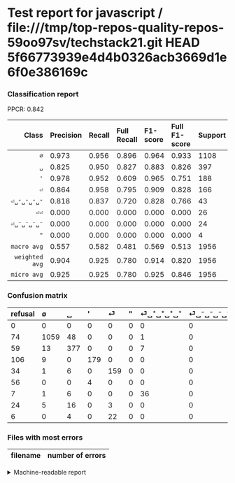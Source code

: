 # Test report for javascript / file:///tmp/top-repos-quality-repos-59oo97sv/techstack21.git HEAD 5f66773939e4d4b0326acb3669d1e6f0e386169c

### Classification report

PPCR: 0.842

| Class | Precision | Recall | Full Recall | F1-score | Full F1-score | Support | Full Support | PPCR |
|------:|:----------|:-------|:------------|:---------|:---------|:--------|:-------------|:-----|
| `∅` | 0.973| 0.956| 0.896| 0.964| 0.933| 1108| 1182| 0.937 |
| `␣` | 0.825| 0.950| 0.827| 0.883| 0.826| 397| 456| 0.871 |
| `'` | 0.978| 0.952| 0.609| 0.965| 0.751| 188| 294| 0.639 |
| `⏎` | 0.864| 0.958| 0.795| 0.909| 0.828| 166| 200| 0.830 |
| `⏎␣⁺␣⁺␣⁺␣⁺` | 0.818| 0.837| 0.720| 0.828| 0.766| 43| 50| 0.860 |
| `⏎⏎` | 0.000| 0.000| 0.000| 0.000| 0.000| 26| 32| 0.812 |
| `⏎␣⁻␣⁻␣⁻␣⁻` | 0.000| 0.000| 0.000| 0.000| 0.000| 24| 48| 0.500 |
| `"` | 0.000| 0.000| 0.000| 0.000| 0.000| 4| 60| 0.067 |
| `macro avg` | 0.557| 0.582| 0.481| 0.569| 0.513| 1956| 2322| 0.842 |
| `weighted avg` | 0.904| 0.925| 0.780| 0.914| 0.820| 1956| 2322| 0.842 |
| `micro avg` | 0.925| 0.925| 0.780| 0.925| 0.846| 1956| 2322| 0.842 |

### Confusion matrix

|refusal|  ∅| ␣| '| ⏎| "| ⏎␣⁺␣⁺␣⁺␣⁺| ⏎␣⁻␣⁻␣⁻␣⁻| ⏎⏎| 
|:---|:---|:---|:---|:---|:---|:---|:---|:---|
|0 |0 |0 |0 |0 |0 |0 |0 |0 |
|74 |1059 |48 |0 |0 |0 |1 |0 |0 |
|59 |13 |377 |0 |0 |0 |7 |0 |0 |
|106 |9 |0 |179 |0 |0 |0 |0 |0 |
|34 |1 |6 |0 |159 |0 |0 |0 |0 |
|56 |0 |0 |4 |0 |0 |0 |0 |0 |
|7 |1 |6 |0 |0 |0 |36 |0 |0 |
|24 |5 |16 |0 |3 |0 |0 |0 |0 |
|6 |0 |4 |0 |22 |0 |0 |0 |0 |

### Files with most errors

| filename | number of errors|
|:----:|:-----|

<details>
    <summary>Machine-readable report</summary>
```json
{
  "cl_report": {"\"": {"f1-score": 0.0, "precision": 0.0, "recall": 0.0, "support": 4}, "\u0027": {"f1-score": 0.9649595687331537, "precision": 0.9781420765027322, "recall": 0.9521276595744681, "support": 188}, "macro avg": {"f1-score": 0.5685627574728389, "precision": 0.5573431516384084, "recall": 0.5815708283416631, "support": 1956}, "micro avg": {"f1-score": 0.9253578732106339, "precision": 0.9253578732106339, "recall": 0.9253578732106339, "support": 1956}, "weighted avg": {"f1-score": 0.9135885236536155, "precision": 0.9041351609297862, "recall": 0.9253578732106339, "support": 1956}, "\u2205": {"f1-score": 0.96448087431694, "precision": 0.9733455882352942, "recall": 0.9557761732851986, "support": 1108}, "\u23ce": {"f1-score": 0.9085714285714285, "precision": 0.8641304347826086, "recall": 0.9578313253012049, "support": 166}, "\u23ce\u23ce": {"f1-score": 0.0, "precision": 0.0, "recall": 0.0, "support": 26}, "\u23ce\u2423\u207a\u2423\u207a\u2423\u207a\u2423\u207a": {"f1-score": 0.8275862068965518, "precision": 0.8181818181818182, "recall": 0.8372093023255814, "support": 43}, "\u23ce\u2423\u207b\u2423\u207b\u2423\u207b\u2423\u207b": {"f1-score": 0.0, "precision": 0.0, "recall": 0.0, "support": 24}, "\u2423": {"f1-score": 0.882903981264637, "precision": 0.824945295404814, "recall": 0.9496221662468514, "support": 397}},
  "cl_report_full": {"\"": {"f1-score": 0.0, "precision": 0.0, "recall": 0.0, "support": 60}, "\u0027": {"f1-score": 0.7505241090146749, "precision": 0.9781420765027322, "recall": 0.608843537414966, "support": 294}, "macro avg": {"f1-score": 0.5129368816681892, "precision": 0.5573431516384084, "recall": 0.48081712620928685, "support": 2322}, "micro avg": {"f1-score": 0.8461898083216457, "precision": 0.9253578732106339, "recall": 0.7795004306632214, "support": 2322}, "weighted avg": {"f1-score": 0.8199900514220029, "precision": 0.8733757486460503, "recall": 0.7795004306632214, "support": 2322}, "\u2205": {"f1-score": 0.9330396475770926, "precision": 0.9733455882352942, "recall": 0.8959390862944162, "support": 1182}, "\u23ce": {"f1-score": 0.8281249999999999, "precision": 0.8641304347826086, "recall": 0.795, "support": 200}, "\u23ce\u23ce": {"f1-score": 0.0, "precision": 0.0, "recall": 0.0, "support": 32}, "\u23ce\u2423\u207a\u2423\u207a\u2423\u207a\u2423\u207a": {"f1-score": 0.7659574468085107, "precision": 0.8181818181818182, "recall": 0.72, "support": 50}, "\u23ce\u2423\u207b\u2423\u207b\u2423\u207b\u2423\u207b": {"f1-score": 0.0, "precision": 0.0, "recall": 0.0, "support": 48}, "\u2423": {"f1-score": 0.8258488499452354, "precision": 0.824945295404814, "recall": 0.8267543859649122, "support": 456}},
  "ppcr": 0.8423772609819121
}
```
</details>
